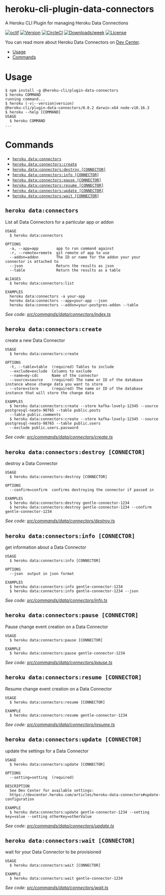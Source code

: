 heroku-cli-plugin-data-connectors
==========================

A Heroku CLI Plugin for managing Heroku Data Connections

[![oclif](https://img.shields.io/badge/cli-oclif-brightgreen.svg)](https://oclif.io)
[![Version](https://img.shields.io/npm/v/@heroku-cli/plugin-data-connectors.svg)](https://npmjs.org/package/@heroku-cli/plugin-data-connectors)
[![CircleCI](https://circleci.com/gh/heroku/heroku-cli-plugin-data-connectors/tree/master.svg?style=shield)](https://circleci.com/gh/heroku/heroku-cli-plugin-data-connectors/tree/master)
[![Downloads/week](https://img.shields.io/npm/dw/@heroku-cli/plugin-data-connectors.svg)](https://npmjs.org/package/@heroku-cli/plugin-data-connectors)
[![License](https://img.shields.io/npm/l/@heroku-cli/plugin-data-connectors.svg)](https://github.com/heroku/heroku-cli-plugin-data-connectors/blob/master/package.json)

You can read more about Heroku Data Connectors on [Dev
Center](https://devcenter.heroku.com/articles/heroku-data-connectors).

<!-- toc -->
* [Usage](#usage)
* [Commands](#commands)
<!-- tocstop -->
# Usage
<!-- usage -->
```sh-session
$ npm install -g @heroku-cli/plugin-data-connectors
$ heroku COMMAND
running command...
$ heroku (-v|--version|version)
@heroku-cli/plugin-data-connectors/0.0.2 darwin-x64 node-v10.16.3
$ heroku --help [COMMAND]
USAGE
  $ heroku COMMAND
...
```
<!-- usagestop -->
# Commands
<!-- commands -->
* [`heroku data:connectors`](#heroku-dataconnectors)
* [`heroku data:connectors:create`](#heroku-dataconnectorscreate)
* [`heroku data:connectors:destroy [CONNECTOR]`](#heroku-dataconnectorsdestroy-connector)
* [`heroku data:connectors:info [CONNECTOR]`](#heroku-dataconnectorsinfo-connector)
* [`heroku data:connectors:pause [CONNECTOR]`](#heroku-dataconnectorspause-connector)
* [`heroku data:connectors:resume [CONNECTOR]`](#heroku-dataconnectorsresume-connector)
* [`heroku data:connectors:update [CONNECTOR]`](#heroku-dataconnectorsupdate-connector)
* [`heroku data:connectors:wait [CONNECTOR]`](#heroku-dataconnectorswait-connector)

## `heroku data:connectors`

List all Data Connectors for a particular app or addon

```
USAGE
  $ heroku data:connectors

OPTIONS
  -a, --app=app        app to run command against
  -r, --remote=remote  git remote of app to use
  --addon=addon        The ID or name for the addon your your connector is attached to
  --json               Return the results as json
  --table              Return the results as a table

ALIASES
  $ heroku data:connectors:list

EXAMPLES
  heroku data:connectors -a your-app
  heroku data:connectors --app=your-app --json
  heroku data:connectors --addon=your-postgres-addon --table
```

_See code: [src/commands/data/connectors/index.ts](https://github.com/heroku/heroku-cli-plugin-data-connectors/blob/v0.0.2/src/commands/data/connectors/index.ts)_

## `heroku data:connectors:create`

create a new Data Connector

```
USAGE
  $ heroku data:connectors:create

OPTIONS
  -t, --table=table  (required) Tables to include
  --exclude=exclude  Columns to exclude
  --name=my-cdc      Name of the connector 
  --source=source    (required) The name or ID of the database instance whose change data you want to store
  --store=store      (required) The name or ID of the database instance that will store the change data

EXAMPLES
  $ heroku data:connectors:create --store kafka-lovely-12345 --source postgresql-neato-98765 --table public.posts 
  --table public.comments
  $ heroku data:connectors:create --store kafka-lovely-12345 --source postgresql-neato-98765 --table public.users 
  --exclude public.users.password
```

_See code: [src/commands/data/connectors/create.ts](https://github.com/heroku/heroku-cli-plugin-data-connectors/blob/v0.0.2/src/commands/data/connectors/create.ts)_

## `heroku data:connectors:destroy [CONNECTOR]`

destroy a Data Connector

```
USAGE
  $ heroku data:connectors:destroy [CONNECTOR]

OPTIONS
  --confirm=confirm  confirms destroying the connector if passed in

EXAMPLES
  $ heroku data:connectors:destroy gentle-connector-1234
  $ heroku data:connectors:destroy gentle-connector-1234 --confirm gentle-connector-1234
```

_See code: [src/commands/data/connectors/destroy.ts](https://github.com/heroku/heroku-cli-plugin-data-connectors/blob/v0.0.2/src/commands/data/connectors/destroy.ts)_

## `heroku data:connectors:info [CONNECTOR]`

get information about a Data Connector

```
USAGE
  $ heroku data:connectors:info [CONNECTOR]

OPTIONS
  --json  output in json format

EXAMPLES
  $ heroku data:connectors:info gentle-connector-1234
  $ heroku data:connectors:info gentle-connector-1234 --json
```

_See code: [src/commands/data/connectors/info.ts](https://github.com/heroku/heroku-cli-plugin-data-connectors/blob/v0.0.2/src/commands/data/connectors/info.ts)_

## `heroku data:connectors:pause [CONNECTOR]`

Pause change event creation on a Data Connector

```
USAGE
  $ heroku data:connectors:pause [CONNECTOR]

EXAMPLE
  $ heroku data:connectors:pause gentle-connector-1234
```

_See code: [src/commands/data/connectors/pause.ts](https://github.com/heroku/heroku-cli-plugin-data-connectors/blob/v0.0.2/src/commands/data/connectors/pause.ts)_

## `heroku data:connectors:resume [CONNECTOR]`

Resume change event creation on a Data Connector

```
USAGE
  $ heroku data:connectors:resume [CONNECTOR]

EXAMPLE
  $ heroku data:connectors:resume gentle-connector-1234
```

_See code: [src/commands/data/connectors/resume.ts](https://github.com/heroku/heroku-cli-plugin-data-connectors/blob/v0.0.2/src/commands/data/connectors/resume.ts)_

## `heroku data:connectors:update [CONNECTOR]`

update the settings for a Data Connector

```
USAGE
  $ heroku data:connectors:update [CONNECTOR]

OPTIONS
  --setting=setting  (required)

DESCRIPTION
  See Dev Center for available settings: 
  https://devcenter.heroku.com/articles/heroku-data-connectors#update-configuration

EXAMPLE
  $ heroku data:connectors:update gentle-connector-1234 --setting key=value --setting otherKey=otherValue
```

_See code: [src/commands/data/connectors/update.ts](https://github.com/heroku/heroku-cli-plugin-data-connectors/blob/v0.0.2/src/commands/data/connectors/update.ts)_

## `heroku data:connectors:wait [CONNECTOR]`

wait for your Data Connector to be provisioned

```
USAGE
  $ heroku data:connectors:wait [CONNECTOR]

EXAMPLE
  $ heroku data:connectors:wait gentle-connector-1234
```

_See code: [src/commands/data/connectors/wait.ts](https://github.com/heroku/heroku-cli-plugin-data-connectors/blob/v0.0.2/src/commands/data/connectors/wait.ts)_
<!-- commandsstop -->
